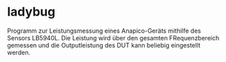 # ladybug
Programm zur Leistungsmessung eines Anapico-Geräts mithilfe des Sensors LB5940L.
Die Leistung wird über den gesamten FRequenzbereich gemessen und die Outputleistung des DUT kann beliebig eingestellt werden.
